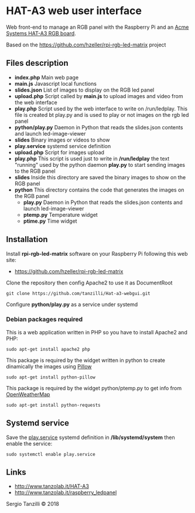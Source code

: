 # HAT-A3 web user interface

Web front-end to manage an RGB panel with the Raspberry Pi and an [Acme Systems 
HAT-A3 RGB board](http://www.tanzolab.it/HAT-A3).

Based on the  https://github.com/hzeller/rpi-rgb-led-matrix project

## Files description

* __index.php__ Main web page
* __main.js__ Javascript local functions
* __slides.json__ List of images to display on the RGB led panel
* __upload.php__ Script called by __main.js__ to upload images and video from the web interface
* __play.php__ Script used by the web interface to write on /run/ledplay. This file is created bt play.py and is used to play or not images on the rgb led panel
* __python/play.py__ Daemon in Python that reads the slides.json contents and launch led-image-viewer
* __slides__ Binary images or videos to show
* __play.service__ systemd service definition
* __upload.php__ Script for images upload
* __play.php__ This script is used just to write in __/run/ledplay__ the text "running" used by the python daemon __play.py__ to start sending images to the RGB panel
* __slides__ Inside this directory are saved the binary images to show on the RGB panel
* __python__ This directory contains the code that generates the images on the RGB panel
	* __play.py__ Daemon in Python that reads the slides.json contents and launch led-image-viewer
	* __ptemp.py__ Temperature widget
	* __ptime.py__ Time widget

## Installation

Install __rpi-rgb-led-matrix__ software on your Raspberry Pi following this web site:

* https://github.com/hzeller/rpi-rgb-led-matrix

Clone the repository then config Apache2 to use it as DocumentRoot

	git clone https://github.com/tanzilli/Hat-a3-webgui.git 

Configure __python/play.py__ as a service under systemd

### Debian packages required

This is a web application written in PHP so you have to install Apache2 and PHP: 

	sudo apt-get install apache2 php

This package is required by the widget written in python to create dinamically the images using [Pillow](https://python-pillow.org/)

	sudo apt-get install python-pillow

This package is required by the widget python/ptemp.py to get info from [OpenWeatherMap](https://openweathermap.org/)

	sudo apt-get install python-requests
	
## Systemd service

Save the [play.service](play.service) systemd definition in __/lib/systemd/system__ then
enable the service:

	sudo systemctl enable play.service	

## Links
	
* http://www.tanzolab.it/HAT-A3
* http://www.tanzolab.it/raspberry_ledpanel

Sergio Tanzilli &copy; 2018
